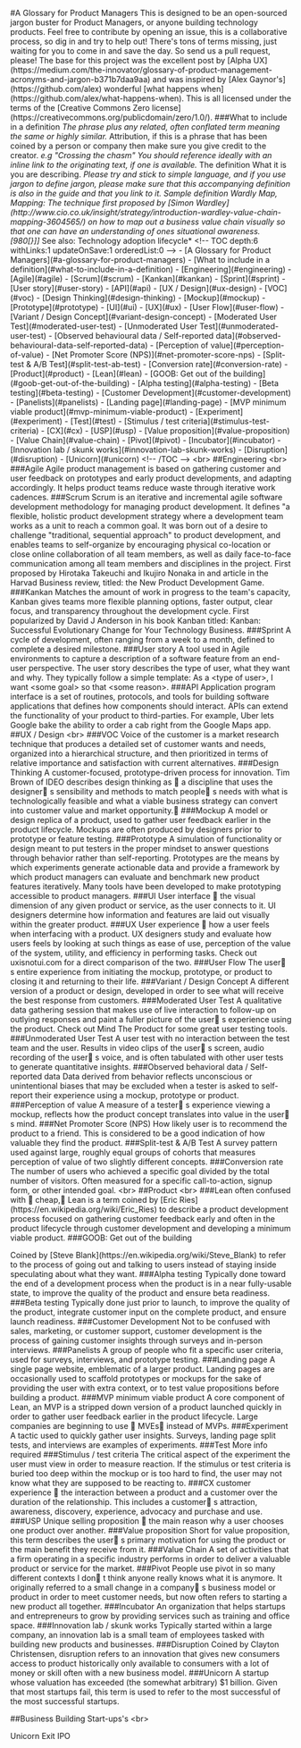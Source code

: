 # A   G l o s s a r y   f o r   P r o d u c t   M a n a g e r s 
 
 T h i s   i s   d e s i g n e d   t o   b e   a n   o p e n - s o u r c e d   j a r g o n   b u s t e r   f o r   P r o d u c t   M a n a g e r s ,   o r   a n y o n e   b u i l d i n g   t e c h n o l o g y   p r o d u c t s . 
 
 F e e l   f r e e   t o   c o n t r i b u t e   b y   o p e n i n g   a n   i s s u e ,   t h i s   i s   a   c o l l a b o r a t i v e   p r o c e s s ,   s o   d i g   i n   a n d   t r y   t o   h e l p   o u t !   T h e r e ' s   t o n s   o f   t e r m s   m i s s i n g ,   j u s t   w a i t i n g   f o r   y o u   t o   c o m e   i n   a n d   s a v e   t h e   d a y . 
 
 S o   s e n d   u s   a   p u l l   r e q u e s t ,   p l e a s e ! 
 
 T h e   b a s e   f o r   t h i s   p r o j e c t   w a s   t h e   e x c e l l e n t   p o s t   b y   [ A l p h a   U X ] ( h t t p s : / / m e d i u m . c o m / t h e - i n n o v a t o r / g l o s s a r y - o f - p r o d u c t - m a n a g e m e n t - a c r o n y m s - a n d - j a r g o n - b 3 7 1 b 7 d a a 9 a a )   a n d   w a s   i n s p i r e d   b y   [ A l e x   G a y n o r ' s ] ( h t t p s : / / g i t h u b . c o m / a l e x )   w o n d e r f u l   [ w h a t   h a p p e n s   w h e n ] ( h t t p s : / / g i t h u b . c o m / a l e x / w h a t - h a p p e n s - w h e n ) . 
 
 T h i s   i s   a l l   l i c e n s e d   u n d e r   t h e   t e r m s   o f   t h e   [ C r e a t i v e   C o m m o n s   Z e r o   l i c e n s e ] ( h t t p s : / / c r e a t i v e c o m m o n s . o r g / p u b l i c d o m a i n / z e r o / 1 . 0 / ) . 
 
 # # # W h a t   t o   i n c l u d e   i n   a   d e f i n i t i o n 
 
 *   * * T h e   p h r a s e * *   p l u s   a n y   r e l a t e d ,   o f t e n   c o n f l a t e d   t e r m   m e a n i n g   t h e   s a m e   o r   h i g h l y   s i m i l a r . 
 
 *   * * A t t r i b u t i o n * * ,   i f   t h i s   i s   a   p h r a s e   t h a t   h a s   b e e n   c o i n e d   b y   a   p e r s o n   o r   c o m p a n y   t h e n   m a k e   s u r e   y o u   g i v e   c r e d i t   t o   t h e   c r e a t o r . 
 
 	 *     e . g   " C r o s s i n g   t h e   c h a s m "   Y o u   s h o u l d   r e f e r e n c e   i d e a l l y   w i t h   a n   i n l i n e   l i n k   t o   t h e   o r i g i n a t i n g   t e x t ,   i f   o n e   i s   a v a i l a b l e . 
 
 *   * * T h e   d e f i n i t i o n * *   W h a t   i t   i s   y o u   a r e   d e s c r i b i n g . 
     *   P l e a s e   t r y   a n d   s t i c k   t o   s i m p l e   l a n g u a g e ,   a n d   i f   y o u   u s e   j a r g o n   t o   d e f i n e   j a r g o n ,   p l e a s e   m a k e   s u r e   t h a t   t h i s   a c c o m p a n y i n g   d e f i n i t i o n   i s   a l s o   i n   t h e   g u i d e   a n d   t h a t   y o u   l i n k   t o   i t . 
 
 S a m p l e   d e f i n i t i o n 
 
 W a r d l y   M a p ,   M a p p i n g :   T h e   t e c h n i q u e   f i r s t   p r o p o s e d   b y   [ S i m o n   W a r d l e y ] ( h t t p : / / w w w . c i o . c o . u k / i n s i g h t / s t r a t e g y / i n t r o d u c t i o n - w a r d l e y - v a l u e - c h a i n - m a p p i n g - 3 6 0 4 5 6 5 / )   o n   h o w   t o   m a p   o u t   a   b u s i n e s s   v a l u e   c h a i n   v i s u a l l y   s o   t h a t   o n e   c a n   h a v e   a n   u n d e r s t a n d i n g   o f   o n e s   s i t u a t i o n a l   a w a r e n e s s . 
 [ 9 8 0 [ } ] ] 
 * S e e   a l s o :   T e c h n o l o g y   a d o p t i o n   l i f e c y c l e * 
 
 < ! - -   T O C   d e p t h : 6   w i t h L i n k s : 1   u p d a t e O n S a v e : 1   o r d e r e d L i s t : 0   - - > 
 
 -   [ A   G l o s s a r y   f o r   P r o d u c t   M a n a g e r s ] ( # a - g l o s s a r y - f o r - p r o d u c t - m a n a g e r s ) 
 	 	 -   [ W h a t   t o   i n c l u d e   i n   a   d e f i n i t i o n ] ( # w h a t - t o - i n c l u d e - i n - a - d e f i n i t i o n ) 
 	 -   [ E n g i n e e r i n g ] ( # e n g i n e e r i n g ) 
 	 	 -   [ A g i l e ] ( # a g i l e ) 
 	 	 -   [ S c r u m ] ( # s c r u m ) 
 	 	 -   [ K a n k a n ] ( # k a n k a n ) 
 	 	 -   [ S p r i n t ] ( # s p r i n t ) 
 	 	 -   [ U s e r   s t o r y ] ( # u s e r - s t o r y ) 
 	 	 -   [ A P I ] ( # a p i ) 
 	 -   [ U X   /   D e s i g n ] ( # u x - d e s i g n ) 
 	 	 -   [ V O C ] ( # v o c ) 
 	 	 -   [ D e s i g n   T h i n k i n g ] ( # d e s i g n - t h i n k i n g ) 
 	 	 -   [ M o c k u p ] ( # m o c k u p ) 
 	 	 -   [ P r o t o t y p e ] ( # p r o t o t y p e ) 
 	 	 -   [ U I ] ( # u i ) 
 	 	 -   [ U X ] ( # u x ) 
 	 	 -   [ U s e r   F l o w ] ( # u s e r - f l o w ) 
 	 	 -   [ V a r i a n t   /   D e s i g n   C o n c e p t ] ( # v a r i a n t - d e s i g n - c o n c e p t ) 
 	 	 -   [ M o d e r a t e d   U s e r   T e s t ] ( # m o d e r a t e d - u s e r - t e s t ) 
 	 	 -   [ U n m o d e r a t e d   U s e r   T e s t ] ( # u n m o d e r a t e d - u s e r - t e s t ) 
 	 	 -   [ O b s e r v e d   b e h a v i o u r a l   d a t a   /   S e l f - r e p o r t e d   d a t a ] ( # o b s e r v e d - b e h a v i o u r a l - d a t a - s e l f - r e p o r t e d - d a t a ) 
 	 	 -   [ P e r c e p t i o n   o f   v a l u e ] ( # p e r c e p t i o n - o f - v a l u e ) 
 	 	 -   [ N e t   P r o m o t e r   S c o r e   ( N P S ) ] ( # n e t - p r o m o t e r - s c o r e - n p s ) 
 	 	 -   [ S p l i t - t e s t   &   A / B   T e s t ] ( # s p l i t - t e s t - a b - t e s t ) 
 	 	 -   [ C o n v e r s i o n   r a t e ] ( # c o n v e r s i o n - r a t e ) 
 	 -   [ P r o d u c t ] ( # p r o d u c t ) 
 	 	 -   [ L e a n ] ( # l e a n ) 
 	 	 -   [ G O O B :   G e t   o u t   o f   t h e   b u i l d i n g ] ( # g o o b - g e t - o u t - o f - t h e - b u i l d i n g ) 
 	 	 -   [ A l p h a   t e s t i n g ] ( # a l p h a - t e s t i n g ) 
 	 	 -   [ B e t a   t e s t i n g ] ( # b e t a - t e s t i n g ) 
 	 	 -   [ C u s t o m e r   D e v e l o p m e n t ] ( # c u s t o m e r - d e v e l o p m e n t ) 
 	 	 -   [ P a n e l i s t s ] ( # p a n e l i s t s ) 
 	 	 -   [ L a n d i n g   p a g e ] ( # l a n d i n g - p a g e ) 
 	 	 -   [ M V P   m i n i m u m   v i a b l e   p r o d u c t ] ( # m v p - m i n i m u m - v i a b l e - p r o d u c t ) 
 	 	 -   [ E x p e r i m e n t ] ( # e x p e r i m e n t ) 
 	 	 -   [ T e s t ] ( # t e s t ) 
 	 	 -   [ S t i m u l u s   /   t e s t   c r i t e r i a ] ( # s t i m u l u s - t e s t - c r i t e r i a ) 
 	 	 -   [ C X ] ( # c x ) 
 	 	 -   [ U S P ] ( # u s p ) 
 	 	 -   [ V a l u e   p r o p o s i t i o n ] ( # v a l u e - p r o p o s i t i o n ) 
 	 	 -   [ V a l u e   C h a i n ] ( # v a l u e - c h a i n ) 
 	 	 -   [ P i v o t ] ( # p i v o t ) 
 	 	 -   [ I n c u b a t o r ] ( # i n c u b a t o r ) 
 	 	 -   [ I n n o v a t i o n   l a b   /   s k u n k   w o r k s ] ( # i n n o v a t i o n - l a b - s k u n k - w o r k s ) 
 	 	 -   [ D i s r u p t i o n ] ( # d i s r u p t i o n ) 
 	 	 -   [ U n i c o r n ] ( # u n i c o r n ) 
 < ! - -   / T O C   - - > 
 
 < b r > 
 # # E n g i n e e r i n g 
 < b r > 
 
 # # # A g i l e 
 A g i l e   p r o d u c t   m a n a g e m e n t   i s   b a s e d   o n   g a t h e r i n g   c u s t o m e r   a n d   u s e r   f e e d b a c k   o n   p r o t o t y p e s   a n d   e a r l y   p r o d u c t   d e v e l o p m e n t s ,   a n d   a d a p t i n g   a c c o r d i n g l y .   I t   h e l p s   p r o d u c t   t e a m s   r e d u c e   w a s t e   t h r o u g h   i t e r a t i v e   w o r k   c a d e n c e s . 
 
 # # # S c r u m 
 S c r u m   i s   a n   i t e r a t i v e   a n d   i n c r e m e n t a l   a g i l e   s o f t w a r e   d e v e l o p m e n t   m e t h o d o l o g y   f o r   m a n a g i n g   p r o d u c t   d e v e l o p m e n t .   I t   d e f i n e s   " a   f l e x i b l e ,   h o l i s t i c   p r o d u c t   d e v e l o p m e n t   s t r a t e g y   w h e r e   a   d e v e l o p m e n t   t e a m   w o r k s   a s   a   u n i t   t o   r e a c h   a   c o m m o n   g o a l . 
 I t   w a s   b o r n   o u t   o f   a   d e s i r e   t o   c h a l l e n g e   " t r a d i t i o n a l ,   s e q u e n t i a l   a p p r o a c h "   t o   p r o d u c t   d e v e l o p m e n t ,   a n d   e n a b l e s   t e a m s   t o   s e l f - o r g a n i z e   b y   e n c o u r a g i n g   p h y s i c a l   c o - l o c a t i o n   o r   c l o s e   o n l i n e   c o l l a b o r a t i o n   o f   a l l   t e a m   m e m b e r s ,   a s   w e l l   a s   d a i l y   f a c e - t o - f a c e   c o m m u n i c a t i o n   a m o n g   a l l   t e a m   m e m b e r s   a n d   d i s c i p l i n e s   i n   t h e   p r o j e c t . 
 
 F i r s t   p r o p o s e d   b y     H i r o t a k a   T a k e u c h i   a n d   I k u j i r o   N o n a k a   i n   a n d   a r t i c l e   i n   t h e   H a r v a d   B u s i n e s s   r e v i e w ,   t i t l e d :   t h e   N e w   P r o d u c t   D e v e l o p m e n t   G a m e . 
 
 # # # K a n k a n 
 M a t c h e s   t h e   a m o u n t   o f   w o r k   i n   p r o g r e s s   t o   t h e   t e a m ' s   c a p a c i t y ,   K a n b a n   g i v e s   t e a m s   m o r e   f l e x i b l e   p l a n n i n g   o p t i o n s ,   f a s t e r   o u t p u t ,   c l e a r   f o c u s ,   a n d   t r a n s p a r e n c y   t h r o u g h o u t   t h e   d e v e l o p m e n t   c y c l e . 
 
 F i r s t   p o p u l a r i z e d   b y   D a v i d   J   A n d e r s o n   i n   h i s   b o o k   K a n b a n   t i t l e d :   K a n b a n :   S u c c e s s f u l   E v o l u t i o n a r y   C h a n g e   f o r   Y o u r   T e c h n o l o g y   B u s i n e s s . 
 
 # # # S p r i n t 
 A   c y c l e   o f   d e v e l o p m e n t ,   o f t e n   r a n g i n g   f r o m   a   w e e k   t o   a   m o n t h ,   d e f i n e d   t o   c o m p l e t e   a   d e s i r e d   m i l e s t o n e . 
 
 # # # U s e r   s t o r y 
 A   t o o l   u s e d   i n   A g i l e   e n v i r o n m e n t s   t o   c a p t u r e   a   d e s c r i p t i o n   o f   a   s o f t w a r e   f e a t u r e   f r o m   a n   e n d - u s e r   p e r s p e c t i v e .   T h e   u s e r   s t o r y   d e s c r i b e s   t h e   t y p e   o f   u s e r ,   w h a t   t h e y   w a n t   a n d   w h y .   T h e y   t y p i c a l l y   f o l l o w   a   s i m p l e   t e m p l a t e :   A s   a   < t y p e   o f   u s e r > ,   I   w a n t   < s o m e   g o a l >   s o   t h a t   < s o m e   r e a s o n > . 
 
 # # # A P I 
 A p p l i c a t i o n   p r o g r a m   i n t e r f a c e   i s   a   s e t   o f   r o u t i n e s ,   p r o t o c o l s ,   a n d   t o o l s   f o r   b u i l d i n g   s o f t w a r e   a p p l i c a t i o n s   t h a t   d e f i n e s   h o w   c o m p o n e n t s   s h o u l d   i n t e r a c t .   A P I s   c a n   e x t e n d   t h e   f u n c t i o n a l i t y   o f   y o u r   p r o d u c t   t o   t h i r d - p a r t i e s .   F o r   e x a m p l e ,   U b e r   l e t s   G o o g l e   b a k e   t h e   a b i l i t y   t o   o r d e r   a   c a b   r i g h t   f r o m   t h e   G o o g l e   M a p s   a p p . 
 
 
 # # U X   /   D e s i g n 
 < b r > 
 
 # # # V O C 
 V o i c e   o f   t h e   c u s t o m e r   i s   a   m a r k e t   r e s e a r c h   t e c h n i q u e   t h a t   p r o d u c e s   a   d e t a i l e d   s e t   o f   c u s t o m e r   w a n t s   a n d   n e e d s ,   o r g a n i z e d   i n t o   a   h i e r a r c h i c a l   s t r u c t u r e ,   a n d   t h e n   p r i o r i t i z e d   i n   t e r m s   o f   r e l a t i v e   i m p o r t a n c e   a n d   s a t i s f a c t i o n   w i t h   c u r r e n t   a l t e r n a t i v e s . 
 
 # # # D e s i g n   T h i n k i n g 
 A   c u s t o m e r - f o c u s e d ,   p r o t o t y p e - d r i v e n   p r o c e s s   f o r   i n n o v a t i o n .   T i m   B r o w n   o f   I D E O   d e s c r i b e s   d e s i g n   t h i n k i n g   a s    a   d i s c i p l i n e   t h a t   u s e s   t h e   d e s i g n e r  s   s e n s i b i l i t y   a n d   m e t h o d s   t o   m a t c h   p e o p l e  s   n e e d s   w i t h   w h a t   i s   t e c h n o l o g i c a l l y   f e a s i b l e   a n d   w h a t   a   v i a b l e   b u s i n e s s   s t r a t e g y   c a n   c o n v e r t   i n t o   c u s t o m e r   v a l u e   a n d   m a r k e t   o p p o r t u n i t y . 
 
 # # # M o c k u p 
 A   m o d e l   o r   d e s i g n   r e p l i c a   o f   a   p r o d u c t ,   u s e d   t o   g a t h e r   u s e r   f e e d b a c k   e a r l i e r   i n   t h e   p r o d u c t   l i f e c y c l e .   M o c k u p s   a r e   o f t e n   p r o d u c e d   b y   d e s i g n e r s   p r i o r   t o   p r o t o t y p e   o r   f e a t u r e   t e s t i n g . 
 
 # # # P r o t o t y p e 
 A   s i m u l a t i o n   o f   f u n c t i o n a l i t y   o r   d e s i g n   m e a n t   t o   p u t   t e s t e r s   i n   t h e   p r o p e r   m i n d s e t   t o   a n s w e r   q u e s t i o n s   t h r o u g h   b e h a v i o r   r a t h e r   t h a n   s e l f - r e p o r t i n g .   P r o t o t y p e s   a r e   t h e   m e a n s   b y   w h i c h   e x p e r i m e n t s   g e n e r a t e   a c t i o n a b l e   d a t a   a n d   p r o v i d e   a   f r a m e w o r k   b y   w h i c h   p r o d u c t   m a n a g e r s   c a n   e v a l u a t e   a n d   b e n c h m a r k   n e w   p r o d u c t   f e a t u r e s   i t e r a t i v e l y .   M a n y   t o o l s   h a v e   b e e n   d e v e l o p e d   t o   m a k e   p r o t o t y p i n g   a c c e s s i b l e   t o   p r o d u c t   m a n a g e r s . 
 
 # # # U I 
 U s e r   i n t e r f a c e 
 
 t h e   v i s u a l   d i m e n s i o n   o f   a n y   g i v e n   p r o d u c t   o r   s e r v i c e ,   a s   t h e   u s e r   c o n n e c t s   t o   i t . 
 U I   d e s i g n e r s   d e t e r m i n e   h o w   i n f o r m a t i o n   a n d   f e a t u r e s   a r e   l a i d   o u t   v i s u a l l y   w i t h i n   t h e   g r e a t e r   p r o d u c t . 
 
 # # # U X 
 U s e r   e x p e r i e n c e 
 
 h o w   a   u s e r   f e e l s   w h e n   i n t e r f a c i n g   w i t h   a   p r o d u c t .   U X   d e s i g n e r s   s t u d y   a n d   e v a l u a t e   h o w   u s e r s   f e e l s   b y   l o o k i n g   a t   s u c h   t h i n g s   a s   e a s e   o f   u s e ,   p e r c e p t i o n   o f   t h e   v a l u e   o f   t h e   s y s t e m ,   u t i l i t y ,   a n d   e f f i c i e n c y   i n   p e r f o r m i n g   t a s k s .   C h e c k   o u t   u x i s n o t u i . c o m   f o r   a   d i r e c t   c o m p a r i s o n   o f   t h e   t w o . 
 
 # # # U s e r   F l o w 
 T h e   u s e r  s   e n t i r e   e x p e r i e n c e   f r o m   i n i t i a t i n g   t h e   m o c k u p ,   p r o t o t y p e ,   o r   p r o d u c t   t o   c l o s i n g   i t   a n d   r e t u r n i n g   t o   t h e i r   l i f e . 
 
 # # # V a r i a n t   /   D e s i g n   C o n c e p t 
 A   d i f f e r e n t   v e r s i o n   o f   a   p r o d u c t   o r   d e s i g n ,   d e v e l o p e d   i n   o r d e r   t o   s e e   w h a t   w i l l   r e c e i v e   t h e   b e s t   r e s p o n s e   f r o m   c u s t o m e r s . 
 
 # # # M o d e r a t e d   U s e r   T e s t 
 A   q u a l i t a t i v e   d a t a   g a t h e r i n g   s e s s i o n   t h a t   m a k e s   u s e   o f   l i v e   i n t e r a c t i o n   t o   f o l l o w - u p   o n   o u t l y i n g   r e s p o n s e s   a n d   p a i n t   a   f u l l e r   p i c t u r e   o f   t h e   u s e r  s   e x p e r i e n c e   u s i n g   t h e   p r o d u c t .   C h e c k   o u t   M i n d   T h e   P r o d u c t   f o r   s o m e   g r e a t   u s e r   t e s t i n g   t o o l s . 
 
 # # # U n m o d e r a t e d   U s e r   T e s t 
 A   u s e r   t e s t   w i t h   n o   i n t e r a c t i o n   b e t w e e n   t h e   t e s t   t e a m   a n d   t h e   u s e r .   R e s u l t s   i n   v i d e o   c l i p s   o f   t h e   u s e r  s   s c r e e n ,   a u d i o   r e c o r d i n g   o f   t h e   u s e r  s   v o i c e ,   a n d   i s   o f t e n   t a b u l a t e d   w i t h   o t h e r   u s e r   t e s t s   t o   g e n e r a t e   q u a n t i t a t i v e   i n s i g h t s . 
 
 # # # O b s e r v e d   b e h a v i o r a l   d a t a   /   S e l f - r e p o r t e d   d a t a 
 D a t a   d e r i v e d   f r o m   b e h a v i o r   r e f l e c t s   u n c o n s c i o u s   o r   u n i n t e n t i o n a l   b i a s e s   t h a t   m a y   b e   e x c l u d e d   w h e n   a   t e s t e r   i s   a s k e d   t o   s e l f - r e p o r t   t h e i r   e x p e r i e n c e   u s i n g   a   m o c k u p ,   p r o t o t y p e   o r   p r o d u c t . 
 
 # # # P e r c e p t i o n   o f   v a l u e 
 A   m e a s u r e   o f   a   t e s t e r  s   e x p e r i e n c e   v i e w i n g   a   m o c k u p ,   r e f l e c t s   h o w   t h e   p r o d u c t   c o n c e p t   t r a n s l a t e s   i n t o   v a l u e   i n   t h e   u s e r  s   m i n d . 
 
 # # # N e t   P r o m o t e r   S c o r e   ( N P S ) 
 H o w   l i k e l y   u s e r   i s   t o   r e c o m m e n d   t h e   p r o d u c t   t o   a   f r i e n d .   T h i s   i s   c o n s i d e r e d   t o   b e   a   g o o d   i n d i c a t i o n   o f   h o w   v a l u a b l e   t h e y   f i n d   t h e   p r o d u c t . 
 
 # # # S p l i t - t e s t   &   A / B   T e s t 
 A   s u r v e y   p a t t e r n   u s e d   a g a i n s t   l a r g e ,   r o u g h l y   e q u a l   g r o u p s   o f   c o h o r t s   t h a t   m e a s u r e s   p e r c e p t i o n   o f   v a l u e   o f   t w o   s l i g h t l y   d i f f e r e n t   c o n c e p t s . 
 
 # # # C o n v e r s i o n   r a t e 
 T h e   n u m b e r   o f   u s e r s   w h o   a c h i e v e d   a   s p e c i f i c   g o a l   d i v i d e d   b y   t h e   t o t a l   n u m b e r   o f   v i s i t o r s .   O f t e n   m e a s u r e d   f o r   a   s p e c i f i c   c a l l - t o - a c t i o n ,   s i g n u p   f o r m ,   o r   o t h e r   i n t e n d e d   g o a l . 
 
 < b r > 
 # # P r o d u c t 
 < b r > 
 
 # # # L e a n 
 o f t e n   c o n f u s e d   w i t h    c h e a p ,    L e a n   i s   a   t e r m   c o i n e d   b y   [ E r i c   R i e s ] ( h t t p s : / / e n . w i k i p e d i a . o r g / w i k i / E r i c _ R i e s )   t o   d e s c r i b e   a   p r o d u c t   d e v e l o p m e n t   p r o c e s s   f o c u s e d   o n   g a t h e r i n g   c u s t o m e r   f e e d b a c k   e a r l y   a n d   o f t e n   i n   t h e   p r o d u c t   l i f e c y c l e   t h r o u g h   c u s t o m e r   d e v e l o p m e n t   a n d   d e v e l o p i n g   a   m i n i m u m   v i a b l e   p r o d u c t . 
 
 # # # G O O B :   G e t   o u t   o f   t h e   b u i l d i n g 

 C o i n e d   b y   [ S t e v e   B l a n k ] ( h t t p s : / / e n . w i k i p e d i a . o r g / w i k i / S t e v e _ B l a n k )   t o   r e f e r   t o   t h e   p r o c e s s   o f   g o i n g   o u t   a n d   t a l k i n g   t o   u s e r s   i n s t e a d   o f   s t a y i n g   i n s i d e   s p e c u l a t i n g   a b o u t   w h a t   t h e y   w a n t . 
 
 # # # A l p h a   t e s t i n g 
 T y p i c a l l y   d o n e   t o w a r d   t h e   e n d   o f   a   d e v e l o p m e n t   p r o c e s s   w h e n   t h e   p r o d u c t   i s   i n   a   n e a r   f u l l y - u s a b l e   s t a t e ,   t o   i m p r o v e   t h e   q u a l i t y   o f   t h e   p r o d u c t   a n d   e n s u r e   b e t a   r e a d i n e s s . 
 
 # # # B e t a   t e s t i n g 
 T y p i c a l l y   d o n e   j u s t   p r i o r   t o   l a u n c h ,   t o   i m p r o v e   t h e   q u a l i t y   o f   t h e   p r o d u c t ,   i n t e g r a t e   c u s t o m e r   i n p u t   o n   t h e   c o m p l e t e   p r o d u c t ,   a n d   e n s u r e   l a u n c h   r e a d i n e s s . 
 
 # # # C u s t o m e r   D e v e l o p m e n t 
 N o t   t o   b e   c o n f u s e d   w i t h   s a l e s ,   m a r k e t i n g ,   o r   c u s t o m e r   s u p p o r t ,   c u s t o m e r   d e v e l o p m e n t   i s   t h e   p r o c e s s   o f   g a i n i n g   c u s t o m e r   i n s i g h t s   t h r o u g h   s u r v e y s   a n d   i n - p e r s o n   i n t e r v i e w s . 
 
 # # # P a n e l i s t s 
 A   g r o u p   o f   p e o p l e   w h o   f i t   a   s p e c i f i c   u s e r   c r i t e r i a ,   u s e d   f o r   s u r v e y s ,   i n t e r v i e w s ,   a n d   p r o t o t y p e   t e s t i n g . 
 
 # # # L a n d i n g   p a g e 
 A   s i n g l e   p a g e   w e b s i t e ,   e m b l e m a t i c   o f   a   l a r g e r   p r o d u c t .   L a n d i n g   p a g e s   a r e   o c c a s i o n a l l y   u s e d   t o   s c a f f o l d   p r o t o t y p e s   o r   m o c k u p s   f o r   t h e   s a k e   o f   p r o v i d i n g   t h e   u s e r   w i t h   e x t r a   c o n t e x t ,   o r   t o   t e s t   v a l u e   p r o p o s i t i o n s   b e f o r e   b u i l d i n g   a   p r o d u c t . 
 
 # # # M V P   m i n i m u m   v i a b l e   p r o d u c t 
 A   c o r e   c o m p o n e n t   o f   L e a n ,   a n   M V P   i s   a   s t r i p p e d   d o w n   v e r s i o n   o f   a   p r o d u c t   l a u n c h e d   q u i c k l y   i n   o r d e r   t o   g a t h e r   u s e r   f e e d b a c k   e a r l i e r   i n   t h e   p r o d u c t   l i f e c y c l e .   L a r g e   c o m p a n i e s   a r e   b e g i n n i n g   t o   u s e    M V E s    i n s t e a d   o f   M V P s . 
 
 # # # E x p e r i m e n t 
 A   t a c t i c   u s e d   t o   q u i c k l y   g a t h e r   u s e r   i n s i g h t s .   S u r v e y s ,   l a n d i n g   p a g e   s p l i t   t e s t s ,   a n d   i n t e r v i e w s   a r e   e x a m p l e s   o f   e x p e r i m e n t s . 
 
 # # # T e s t 
 M o r e   i n f o   r e q u i r e d 
 
 # # # S t i m u l u s   /   t e s t   c r i t e r i a 
 T h e   c r i t i c a l   a s p e c t   o f   t h e   e x p e r i m e n t   t h e   u s e r   m u s t   v i e w   i n   o r d e r   t o   m e a s u r e   r e a c t i o n .   I f   t h e   s t i m u l u s   o r   t e s t   c r i t e r i a   i s   b u r i e d   t o o   d e e p   w i t h i n   t h e   m o c k u p   o r   i s   t o o   h a r d   t o   f i n d ,   t h e   u s e r   m a y   n o t   k n o w   w h a t   t h e y   a r e   s u p p o s e d   t o   b e   r e a c t i n g   t o . 
 
 # # # C X 
 c u s t o m e r   e x p e r i e n c e 
 
 t h e   i n t e r a c t i o n   b e t w e e n   a   p r o d u c t   a n d   a   c u s t o m e r   o v e r   t h e   d u r a t i o n   o f   t h e   r e l a t i o n s h i p .   T h i s   i n c l u d e s   a   c u s t o m e r  s   a t t r a c t i o n ,   a w a r e n e s s ,   d i s c o v e r y ,   e x p e r i e n c e ,   a d v o c a c y   a n d   p u r c h a s e   a n d   u s e . 
 
 # # # U S P 
 U n i q u e   s e l l i n g   p r o p o s i t i o n 
 
 t h e   m a i n   r e a s o n   w h y   a   u s e r   c h o o s e s   o n e   p r o d u c t   o v e r   a n o t h e r . 
 
 # # # V a l u e   p r o p o s i t i o n 
 S h o r t   f o r   v a l u e   p r o p o s i t i o n ,   t h i s   t e r m   d e s c r i b e s   t h e   u s e r  s   p r i m a r y   m o t i v a t i o n   f o r   u s i n g   t h e   p r o d u c t   o r   t h e   m a i n   b e n e f i t   t h e y   r e c e i v e   f r o m   i t . 
 
 # # # V a l u e   C h a i n 
 A   s e t   o f   a c t i v i t i e s   t h a t   a   f i r m   o p e r a t i n g   i n   a   s p e c i f i c   i n d u s t r y   p e r f o r m s   i n   o r d e r   t o   d e l i v e r   a   v a l u a b l e   p r o d u c t   o r   s e r v i c e   f o r   t h e   m a r k e t . 
 
 # # # P i v o t 
 P e o p l e   u s e   p i v o t   i n   s o   m a n y   d i f f e r e n t   c o n t e x t s   I   d o n  t   t h i n k   a n y o n e   r e a l l y   k n o w s   w h a t   i t   i s   a n y m o r e .   I t   o r i g i n a l l y   r e f e r r e d   t o   a   s m a l l   c h a n g e   i n   a   c o m p a n y  s   b u s i n e s s   m o d e l   o r   p r o d u c t   i n   o r d e r   t o   m e e t   c u s t o m e r   n e e d s ,   b u t   n o w   o f t e n   r e f e r s   t o   s t a r t i n g   a   n e w   p r o d u c t   a l l   t o g e t h e r . 
 
 # # # I n c u b a t o r 
 A n   o r g a n i z a t i o n   t h a t   h e l p s   s t a r t u p s   a n d   e n t r e p r e n e u r s   t o   g r o w   b y   p r o v i d i n g   s e r v i c e s   s u c h   a s   t r a i n i n g   a n d   o f f i c e   s p a c e . 
 
 # # # I n n o v a t i o n   l a b   /   s k u n k   w o r k s 
 T y p i c a l l y   s t a r t e d   w i t h i n   a   l a r g e   c o m p a n y ,   a n   i n n o v a t i o n   l a b   i s   a   s m a l l   t e a m   o f   e m p l o y e e s   t a s k e d   w i t h   b u i l d i n g   n e w   p r o d u c t s   a n d   b u s i n e s s e s . 
 
 # # # D i s r u p t i o n 
 C o i n e d   b y   C l a y t o n   C h r i s t e n s e n ,   d i s r u p t i o n   r e f e r s   t o   a n   i n n o v a t i o n   t h a t   g i v e s   n e w   c o n s u m e r s   a c c e s s   t o   p r o d u c t   h i s t o r i c a l l y   o n l y   a v a i l a b l e   t o   c o n s u m e r s   w i t h   a   l o t   o f   m o n e y   o r   s k i l l   o f t e n   w i t h   a   n e w   b u s i n e s s   m o d e l . 
 
 # # # U n i c o r n 
 A   s t a r t u p   w h o s e   v a l u a t i o n   h a s   e x c e e d e d   ( t h e   s o m e w h a t   a r b i t r a r y )   $ 1   b i l l i o n .   G i v e n   t h a t   m o s t   s t a r t u p s   f a i l ,   t h i s   t e r m   i s   u s e d   t o   r e f e r   t o   t h e   m o s t   s u c c e s s f u l   o f   t h e   m o s t   s u c c e s s f u l   s t a r t u p s . 


# # Business Building Start-ups's
 < b r > 

Unicorn
Exit
IPO
 
